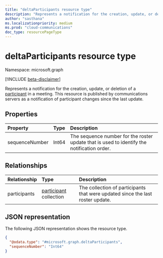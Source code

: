 ```yaml
---
title: "deltaParticipants resource type"
description: "Represents a notification for the creation, update, or deletion of a participant in a meeting."
author: "sasthana"
ms.localizationpriority: medium
ms.prod: "cloud-communications"
doc_type: resourcePageType
---
```


# deltaParticipants resource type

Namespace: microsoft.graph

[!INCLUDE [beta-disclaimer](../../includes/beta-disclaimer.md)]

Represents a notification for the creation, update, or deletion of a [participant](participant.md) in a meeting. This resource is published by communications servers as a notification of participant changes since the last update.

## Properties

| Property       | Type        | Description                                |
|:---------------|:------------|:-------------------------------------------|
| sequenceNumber | Int64       | The sequence number for the roster update that is used to identify the notification order. |

## Relationships

| Relationship | Type |Description|
|:---------------|:--------|:----------|
| participants   | [participant](participant.md) collection | The collection of participants that were updated since the last roster update. |

## JSON representation

The following JSON representation shows the resource type.

<!-- {
  "blockType": "resource",
  "@odata.type": "microsoft.graph.deltaParticipants"
} -->
```json
{
  "@odata.type": "#microsoft.graph.deltaParticipants",
  "sequenceNumber": "Int64"
}
```
